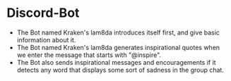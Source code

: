 # Discord-Bot
<ul>
 <li> The Bot named Kraken's lam8da introduces itself first, and give basic information about it.</li>
 <li> The Bot named Kraken's lam8da generates inspirational quotes when we enter the message that starts with "@inspire".</li>
<li> The Bot also sends inspirational messages and encouragements if it detects any word that displays some sort of sadness in the group chat.</li>
</ul>
